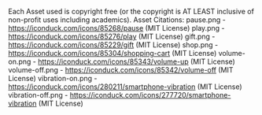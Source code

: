 Each Asset used is copyright free (or the copyright is AT LEAST inclusive of non-profit uses including academics).
Asset Citations:
pause.png - https://iconduck.com/icons/85268/pause (MIT License)
play.png - https://iconduck.com/icons/85276/play (MIT License)
gift.png - https://iconduck.com/icons/85229/gift (MIT License)
shop.png - https://iconduck.com/icons/85304/shopping-cart (MIT License)
volume-on.png - https://iconduck.com/icons/85343/volume-up (MIT License)
volume-off.png - https://iconduck.com/icons/85342/volume-off (MIT License)
vibration-on.png - https://iconduck.com/icons/280211/smartphone-vibration (MIT License)
vibration-off.png - https://iconduck.com/icons/277720/smartphone-vibration (MIT License)
